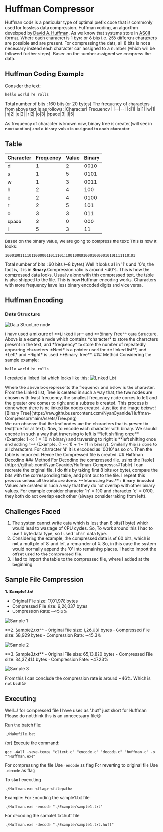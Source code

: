 # Huffman Compressor
Huffman code is a particular type of optimal prefix code that is commonly used for lossless data compression. Huffman coding, an algorithm developed by [David A. Huffman](https://en.wikipedia.org/wiki/David_A._Huffman).
As we know that systems store in [ASCII](https://en.wikipedia.org/wiki/ASCII) format. Where each character is 1 byte or 8 bits i.e. 256 different characters are possible and are present. For compressing the data, all 8 bits is not a necessary instead each character can assigned to a number (which will be followed further steps). Based on the number assigned we compress the data.

## Huffman Coding Example
Consider the text:

    hello world he rolls
Total number of bits : 160 bits (or 20 bytes)
The frequency of characters from above text is as follows:
|Character| Frequency |
|--|--|
|d|1|
|s|1|
|w|1|
|h|2|
|e|2|
|r|2|
|o|3|
|space|3|
|l|5|

As frequency of character is known now, binary tree is created(will see in next section) and a binary value is assigned to each character:
## Table
|Character| Frequency | Value | Binary |
|--|--|--|--|
|d|1|2|0010|
|s|1|5|0101|
|w|1|3|0011|
|h|2|4|100|
|e|2|4|0100|
|r|2|5|101|
|o|3|3|011|
|space|3|0|000|
|l|5|3|11|

Based on the binary value, we are going to compress the text:
This is how it looks:

    100010011110110000011011101110010000100010000010101111110101
Total number of bits : 60 bits (~8 bytes)
Well it looks all in '1's and '0's, the fact is, it is in **Binary**.Compression ratio is around ~40%. This is how the compressed data looks. Usually along with this compressed text, the table is also shipped to the file. This is how Huffman encoding works.
Characters with more frequency have less binary encoded digits and vice versa.

##  Huffman Encoding
### Data Structure 
![Data Structure node](https://raw.githubusercontent.com/NyanCyanide/Huffman-Compressor/main/Assets/Datastructure.png)
<div></div>
I have used a mixture of **Linked list** and **Binary Tree** data Structure. Above is a example node which contains *character* to store the characters present in the text, and *frequency* to store the number of repeatedly appearing characters. *Next* is a pointer used for **Linked list**, and *Left* and *Right* is used **Binary Tree**.
### Method
Considering the sample example:

    hello world he rolls
I created a linked list which looks like this:
![Linked List](https://raw.githubusercontent.com/NyanCyanide/Huffman-Compressor/main/Assets/Linkedlist.png)
<div></div>
Where the above box represents the frequency and below is the character.
From the Linked list, Tree is created in such a way that, the two nodes are chosen with least frequency. the smallest frequency node comes to left and the greater one comes to right and a subtree is created. This process is done when there is no linked list nodes created. Just like the image below:
![Binary Tree](https://raw.githubusercontent.com/NyanCyanide/Huffman-Compressor/main/Assets/Tree.png)
<div></div>
We can observe that the leaf nodes are the characters that is present in text(true for all text). Now, to encode each character with binary. We should encode in such a way that traversing to left is **left shifting once** (Example: 1 << 1 = 10 in binary) and traversing to right is **left shifting once and adding 1** (Example: (1 << 1) + 1 = 11 in binary). Similarly this is done to all characters. For character 'd' it is encoded as '0010' as so on. Then the table is imported. Hence the Compressed file is created.
## Huffman Decoding
### Method
For Decoding the compressed file, using the [table](https://github.com/NyanCyanide/Huffman-Compressor#Table) I can recreate the original file. I do this by taking first 8 bits (or byte), compare the bits with the corresponding table, and print out to the file. I repeat this process unless all the bits are done.
**Interesting Fact** : Binary Encoded Values are created in such a way that they do not overlap with other binary values. For example consider character 'h' = 100 and character 'e' = 0100, they both do not overlap each other (always consider taking from left).

## Challenges Faced

 1. The system cannot write data which is less than 8 bits(1 byte) which would lead to wastage of CPU cycles. So, To work around this I had to use 1 byte data type, so I used 'char' data type.
2. Considering the example, the compressed data is of 60 bits, which is not a multiple of 8, and left a remainder of 4. So, in this case the system would normally append the '0' into remaining places. I had to import the offset used to the compressed file.
3. I had to import the table to the compressed file, where I added at the beginning.

## Sample File Compression

 **1. Sample1.txt**
 - Original File size: 17,01,978 bytes
 - Compressed File size: 9,26,037 bytes
 - Compression Rate: ~45.6%
 <div></div>
 
 ![Sample 1](https://raw.githubusercontent.com/NyanCyanide/Huffman-Compressor/main/Assets/sample1.png)

<div></div>
 **2. Sample2.txt**
 - Original File size: 1,26,031 bytes
 - Compressed File size: 68,929 bytes
 - Compression Rate: ~45.3%
 <div></div>
 
![Sample 2](https://raw.githubusercontent.com/NyanCyanide/Huffman-Compressor/main/Assets/sample1.png)

<div></div>
 **3. Sample3.txt**
 - Original File size: 65,13,820 bytes
 - Compressed File size: 34,37,414 bytes
 - Compression Rate: ~47.23%
 <div></div>
 
![Sample 3](https://raw.githubusercontent.com/NyanCyanide/Huffman-Compressor/main/Assets/sample3.png)

<div></div>
From this I can conclude the compression rate is around ~46%. Which is not bad!😀

## Executing

Well...! for compressed file I have used as '.huff' just short for Huffman, Please do not think this is an unnecessary file😅

Run the batch file:

    ./Makefile.bat
(or)
Execute the command:

    gcc -Wall -save-temps "client.c" "encode.c" "decode.c" "huffman.c" -o ""Huffman.exe"

For compressing the file
Use `-encode` as flag
For reverting to original file
Use `-decode` as flag

To start executing

    ./Huffman.exe <flag> <filepath>
Example:
For Encoding the sample1.txt file

    ./Huffman.exe -encode "./Example/sample1.txt"
For decoding the sample1.txt.huff file

    ./Huffman.exe -decode "./Example/sample1.txt.huff"
